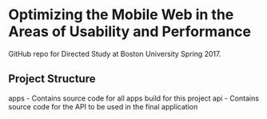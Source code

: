 # Optimizing the Mobile Web in the Areas of Usability and Performance

GitHub repo for Directed Study at Boston University Spring 2017.

## Project Structure

apps - Contains source code for all apps build for this project
api - Contains source code for the API to be used in the final application
